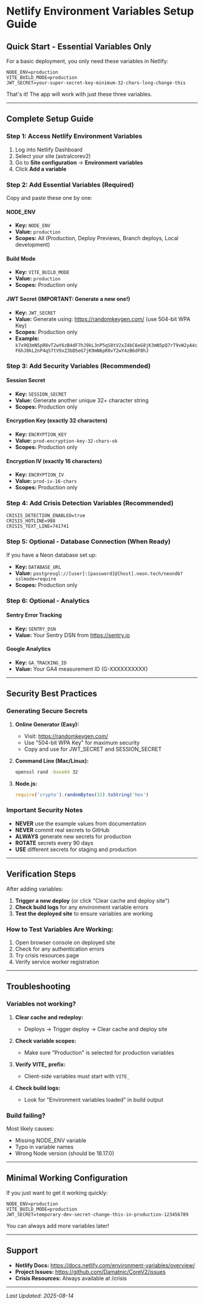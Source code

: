 # Netlify Environment Variables Setup Guide

## Quick Start - Essential Variables Only

For a basic deployment, you only need these variables in Netlify:

```env
NODE_ENV=production
VITE_BUILD_MODE=production
JWT_SECRET=your-super-secret-key-minimum-32-chars-long-change-this
```

That's it! The app will work with just these three variables.

---

## Complete Setup Guide

### Step 1: Access Netlify Environment Variables

1. Log into Netlify Dashboard
2. Select your site (astralcorev2)
3. Go to **Site configuration** → **Environment variables**
4. Click **Add a variable**

### Step 2: Add Essential Variables (Required)

Copy and paste these one by one:

#### NODE_ENV
- **Key:** `NODE_ENV`
- **Value:** `production`
- **Scopes:** All (Production, Deploy Previews, Branch deploys, Local development)

#### Build Mode
- **Key:** `VITE_BUILD_MODE`
- **Value:** `production`
- **Scopes:** Production only

#### JWT Secret (IMPORTANT: Generate a new one!)
- **Key:** `JWT_SECRET`
- **Value:** Generate using: https://randomkeygen.com/ (use 504-bit WPA Key)
- **Scopes:** Production only
- **Example:** `k7x9Q3mN5pR8vT2wY6zB4dF7hJ9kL3nP5qS8tV2xZ4bC6eG8jK3mN5pQ7rT9vW2yA4cF6hJ8kL2nP4qS7tV9xZ3bD5eG7jK9mN6pR8vT2wY4zB6dF8hJ`

### Step 3: Add Security Variables (Recommended)

#### Session Secret
- **Key:** `SESSION_SECRET`
- **Value:** Generate another unique 32+ character string
- **Scopes:** Production only

#### Encryption Key (exactly 32 characters)
- **Key:** `ENCRYPTION_KEY`
- **Value:** `prod-encryption-key-32-chars-ok`
- **Scopes:** Production only

#### Encryption IV (exactly 16 characters)
- **Key:** `ENCRYPTION_IV`
- **Value:** `prod-iv-16-chars`
- **Scopes:** Production only

### Step 4: Add Crisis Detection Variables (Recommended)

```env
CRISIS_DETECTION_ENABLED=true
CRISIS_HOTLINE=988
CRISIS_TEXT_LINE=741741
```

### Step 5: Optional - Database Connection (When Ready)

If you have a Neon database set up:

- **Key:** `DATABASE_URL`
- **Value:** `postgresql://[user]:[password]@[host].neon.tech/neondb?sslmode=require`
- **Scopes:** Production only

### Step 6: Optional - Analytics

#### Sentry Error Tracking
- **Key:** `SENTRY_DSN`
- **Value:** Your Sentry DSN from https://sentry.io

#### Google Analytics
- **Key:** `GA_TRACKING_ID`
- **Value:** Your GA4 measurement ID (G-XXXXXXXXXX)

---

## Security Best Practices

### Generating Secure Secrets

1. **Online Generator (Easy):**
   - Visit: https://randomkeygen.com/
   - Use "504-bit WPA Key" for maximum security
   - Copy and use for JWT_SECRET and SESSION_SECRET

2. **Command Line (Mac/Linux):**
   ```bash
   openssl rand -base64 32
   ```

3. **Node.js:**
   ```javascript
   require('crypto').randomBytes(32).toString('hex')
   ```

### Important Security Notes

- **NEVER** use the example values from documentation
- **NEVER** commit real secrets to GitHub
- **ALWAYS** generate new secrets for production
- **ROTATE** secrets every 90 days
- **USE** different secrets for staging and production

---

## Verification Steps

After adding variables:

1. **Trigger a new deploy** (or click "Clear cache and deploy site")
2. **Check build logs** for any environment variable errors
3. **Test the deployed site** to ensure variables are working

### How to Test Variables Are Working:

1. Open browser console on deployed site
2. Check for any authentication errors
3. Try crisis resources page
4. Verify service worker registration

---

## Troubleshooting

### Variables not working?

1. **Clear cache and redeploy:**
   - Deploys → Trigger deploy → Clear cache and deploy site

2. **Check variable scopes:**
   - Make sure "Production" is selected for production variables

3. **Verify VITE_ prefix:**
   - Client-side variables must start with `VITE_`

4. **Check build logs:**
   - Look for "Environment variables loaded" in build output

### Build failing?

Most likely causes:
- Missing NODE_ENV variable
- Typo in variable names
- Wrong Node version (should be 18.17.0)

---

## Minimal Working Configuration

If you just want to get it working quickly:

```env
NODE_ENV=production
VITE_BUILD_MODE=production
JWT_SECRET=temporary-dev-secret-change-this-in-production-123456789
```

You can always add more variables later!

---

## Support

- **Netlify Docs:** https://docs.netlify.com/environment-variables/overview/
- **Project Issues:** https://github.com/Damatnic/CoreV2/issues
- **Crisis Resources:** Always available at /crisis

---

*Last Updated: 2025-08-14*